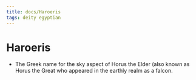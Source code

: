 ```yaml
---
title: docs/Haroeris
tags: deity egyptian
---
```


# Haroeris
- The Greek name for the sky aspect of Horus the Elder (also known as Horus the Great who appeared in the earthly realm as a falcon.